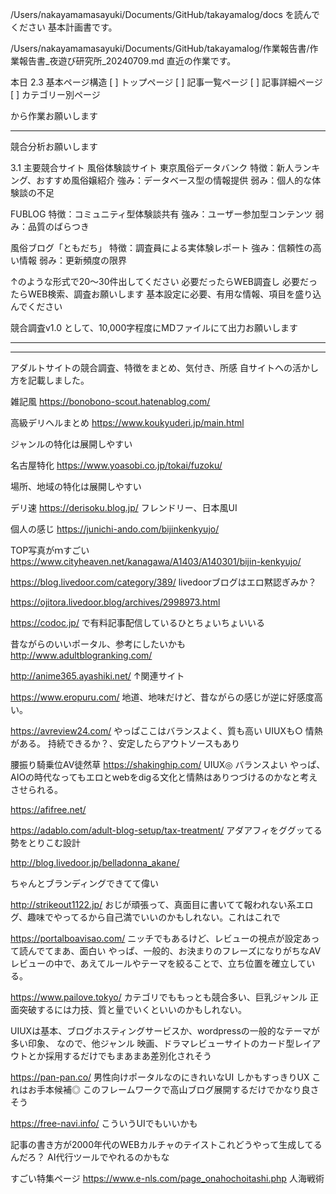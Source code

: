 
/Users/nakayamamasayuki/Documents/GitHub/takayamalog/docs
を読んでください
基本計画書です。

/Users/nakayamamasayuki/Documents/GitHub/takayamalog/作業報告書/作業報告書_夜遊び研究所_20240709.md
直近の作業です。

本日
2.3 基本ページ構造
[ ] トップページ
[ ] 記事一覧ページ
[ ] 記事詳細ページ
[ ] カテゴリー別ページ

から作業お願いします


***

競合分析お願いします


3.1 主要競合サイト
風俗体験談サイト
東京風俗データバンク
特徴：新人ランキング、おすすめ風俗嬢紹介
強み：データベース型の情報提供
弱み：個人的な体験談の不足


FUBLOG
特徴：コミュニティ型体験談共有
強み：ユーザー参加型コンテンツ
弱み：品質のばらつき


風俗ブログ「ともだち」
特徴：調査員による実体験レポート
強み：信頼性の高い情報
弱み：更新頻度の限界

↑のような形式で20〜30件出してください
必要だったらWEB調査し
必要だったらWEB検索、調査お願いします
基本設定に必要、有用な情報、項目を盛り込んでください

競合調査v1.0
として、10,000字程度にMDファイルにて出力お願いします

***


***
アダルトサイトの競合調査、特徴をまとめ、気付き、所感
自サイトへの活かし方を記載しました。


雑記風
https://bonobono-scout.hatenablog.com/

高級デリヘルまとめ
https://www.koukyuderi.jp/main.html

ジャンルの特化は展開しやすい

名古屋特化
https://www.yoasobi.co.jp/tokai/fuzoku/

場所、地域の特化は展開しやすい

デリ速
https://derisoku.blog.jp/
フレンドリー、日本風UI

個人の感じ
https://junichi-ando.com/bijinkenkyujo/

TOP写真がｍすごい
https://www.cityheaven.net/kanagawa/A1403/A140301/bijin-kenkyujo/



https://blog.livedoor.com/category/389/
livedoorブログはエロ黙認ぎみか？


https://ojitora.livedoor.blog/archives/2998973.html


https://codoc.jp/
で有料記事配信しているひとちょいちょいいる

昔ながらのいいポータル、参考にしたいかも
http://www.adultblogranking.com/


http://anime365.ayashiki.net/
↑関連サイト



https://www.eropuru.com/
地道、地味だけど、昔ながらの感じが逆に好感度高い。


https://avreview24.com/
やっぱここはバランスよく、質も高い
UIUXも○
情熱がある。
持続できるか？、安定したらアウトソースもあり


腰振り騎乗位AV徒然草
https://shakinghip.com/
UIUX◎
バランスよい
やっぱ、AIOの時代なってもエロとwebをdigる文化と情熱はありつづけるのかなと考えさせられる。

https://afifree.net/


https://adablo.com/adult-blog-setup/tax-treatment/
アダアフィをググッてる勢をとりこむ設計



http://blog.livedoor.jp/belladonna_akane/

ちゃんとブランディングできてて偉い


http://strikeout1122.jp/
おじが頑張って、真面目に書いてて報われない系エログ、趣味でやってるから自己満でいいのかもしれない。これはこれで



https://portalboavisao.com/
ニッチでもあるけど、レビューの視点が設定あって読んでてまあ、面白い
やっぱ、一般的、お決まりのフレーズになりがちなAVレビューの中で、あえてルールやテーマを絞ることで、立ち位置を確立している。


https://www.pailove.tokyo/
カテゴリでももっとも競合多い、巨乳ジャンル
正面突破するには力技、質と量でいくといいのかもしれない。


UIUXは基本、ブログホスティングサービスか、wordpressの一般的なテーマが多い印象、
なので、他ジャンル
映画、ドラマレビューサイトのカード型レイアウトとか採用するだけでもまあまあ差別化されそう


https://pan-pan.co/
男性向けポータルなのにきれいなUI
しかもすっきりUX
これはお手本候補◎
このフレームワークで高山ブログ展開するだけでかなり良さそう



https://free-navi.info/
こういうUIでもいいかも

記事の書き方が2000年代のWEBカルチャのテイストこれどうやって生成してるんだろ？
AI代行ツールでやれるのかもな


すごい特集ページ
https://www.e-nls.com/page_onahochoitashi.php
人海戦術